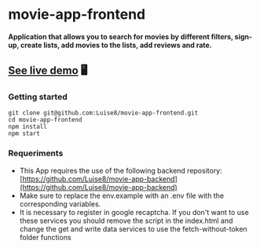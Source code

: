 # movie-app-frontend

#### Application that allows you to search for movies by different filters, sign-up, create lists, add movies to the lists, add reviews and rate.

## [See live demo](movie-app8.netlify.app/) 🖥️

### Getting started

```
git clone git@github.com:Luise8/movie-app-frontend.git
cd movie-app-frontend
npm install
npm start
```

### Requeriments
- This App requires the use of the following backend repository:
[https://github.com/Luise8/movie-app-backend](https://github.com/Luise8/movie-app-backend)
- Make sure to replace the env.example with an .env file with the corresponding variables.
- It is necessary to register in google recaptcha. If you don't want to use these services you should remove the script in the index.html and change the get and write data services to use the fetch-without-token folder functions
